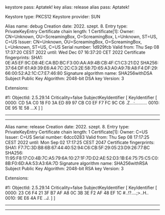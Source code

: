 keystore pass: Aptatek!
key alias: release
alias pass: Aptatek!

Keystore type: PKCS12
Keystore provider: SUN

Alias name: debug
Creation date: 2022. szept. 8.
Entry type: PrivateKeyEntry
Certificate chain length: 1
Certificate[1]:
Owner: CN=Unknown, OU=ScreamingBox, O=ScreamingBox, L=Unknown, ST=US, C=US
Issuer: CN=Unknown, OU=ScreamingBox, O=ScreamingBox, L=Unknown, ST=US, C=US
Serial number: 1d929fcb
Valid from: Thu Sep 08 17:37:20 CEST 2022 until: Wed Dec 07 16:37:20 CET 2022
Certificate fingerprints:
         SHA1: 0E:A5:EF:9C:D8:4E:CA:BD:BC:F3:00:AA:A9:4B:CB:4F:C1:C3:21:D2
         SHA256: 37:64:DF:61:A9:39:E6:A4:7C:2C:C3:2E:58:7D:65:A3:A0:A9:78:A8:F4:DF:29:66:00:52:A2:1C:C7:E7:46:80
Signature algorithm name: SHA256withDSA
Subject Public Key Algorithm: 2048-bit DSA key
Version: 3

Extensions:

#1: ObjectId: 2.5.29.14 Criticality=false
SubjectKeyIdentifier [
KeyIdentifier [
0000: CD 5A C0 18 F0 3A ED 89   97 CB C0 EF F7 FC 9C C6  .Z...:..........
0010: DE 95 1E 58                                        ...X
]
]



*******************************************
*******************************************


Alias name: release
Creation date: 2022. szept. 8.
Entry type: PrivateKeyEntry
Certificate chain length: 1
Certificate[1]:
Owner: C=US
Issuer: C=US
Serial number: 6dcc0283
Valid from: Thu Sep 08 17:17:25 CEST 2022 until: Mon Sep 02 17:17:25 CEST 2047
Certificate fingerprints:
         SHA1: F7:7C:3D:B8:6B:67:44:40:52:94:C6:CB:5F:29:05:23:D9:26:77:BC
         SHA256: 11:95:F8:17:C0:4B:7C:A5:79:6A:10:27:1F:7D:D2:AE:52:D3:1B:E4:75:75:C5:C0:8B:F0:6D:AA:53:A3:6A:7D
Signature algorithm name: SHA256withRSA
Subject Public Key Algorithm: 2048-bit RSA key
Version: 3

Extensions:

#1: ObjectId: 2.5.29.14 Criticality=false
SubjectKeyIdentifier [
KeyIdentifier [
0000: 23 C6 F4 21 3F B7 AF A8   0C 3B 3E F2 AF 48 EF 1C  #..!?....;>..H..
0010: 9E E6 4A FE                                        ..J.
]
]



*******************************************
*******************************************
